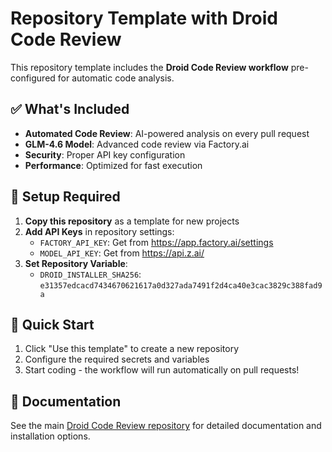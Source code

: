 # Repository Template with Droid Code Review

This repository template includes the **Droid Code Review workflow** pre-configured for automatic code analysis.

## ✅ What's Included

- **Automated Code Review**: AI-powered analysis on every pull request
- **GLM-4.6 Model**: Advanced code review via Factory.ai
- **Security**: Proper API key configuration
- **Performance**: Optimized for fast execution

## 🔧 Setup Required

1. **Copy this repository** as a template for new projects
2. **Add API Keys** in repository settings:
   - `FACTORY_API_KEY`: Get from https://app.factory.ai/settings
   - `MODEL_API_KEY`: Get from https://api.z.ai/
3. **Set Repository Variable**:
   - `DROID_INSTALLER_SHA256`: `e31357edcacd7434670621617a0d327ada7491f2d4ca40e3cac3829c388fad9a`

## 🚀 Quick Start

1. Click "Use this template" to create a new repository
2. Configure the required secrets and variables
3. Start coding - the workflow will run automatically on pull requests!

## 📖 Documentation

See the main [Droid Code Review repository](https://github.com/tgerighty/droid-github-code-review) for detailed documentation and installation options.

